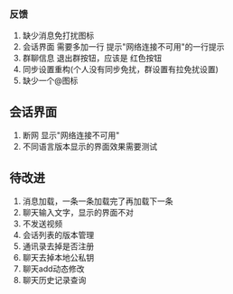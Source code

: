### 反馈
1. 缺少消息免打扰图标
2. 会话界面  需要多加一行 提示"网络连接不可用"的一行提示
3. 群聊信息 退出群按钮，应该是 红色按钮
4. 同步设置重构(个人没有同步免扰，群设置有拉免扰设置)
5. 缺少一个@图标

## 会话界面
1. 断网  显示"网络连接不可用"
2. 不同语言版本显示的界面效果需要测试

## 待改进
1. 消息加载，一条一条加载完了再加载下一条
2. 聊天输入文字，显示的界面不对
3. 不发送视频
4. 会话列表的版本管理
5. 通讯录去掉是否注册
6. 聊天去掉本地公私钥
7. 聊天add动态修改
8. 聊天历史记录查询


